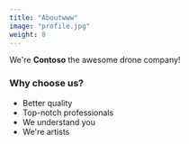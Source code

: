 ```yaml
---
title: "Aboutwww"
image: "profile.jpg"
weight: 8
---
```


We're **Contoso** the awesome drone company!

### Why choose us?

* Better quality
* Top-notch professionals
* We understand you
* We're artists
